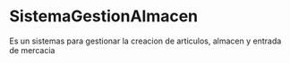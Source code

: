# SistemaGestionAlmacen
Es un sistemas para gestionar la creacion de articulos, almacen y entrada de mercacia
